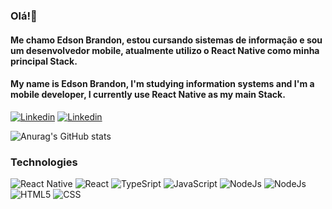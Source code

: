 ### Olá!👋
#### Me chamo Edson Brandon, estou cursando sistemas de informação e sou um desenvolvedor mobile, atualmente utilizo o React Native como minha principal Stack.

#### My name is Edson Brandon, I'm studying information systems and I'm a mobile developer, I currently use React Native as my main Stack.


[![Linkedin](https://img.shields.io/badge/LinkedIn-0077B5?style=for-the-badge&logo=linkedin&logoColor=white)](https://www.linkedin.com/in/edson-brandon/)
[![Linkedin](https://img.shields.io/badge/website-000000?style=for-the-badge&logo=About.me&logoColor=white)](https://edintwi.github.io/portifolio-build/)



![Anurag's GitHub stats](https://github-readme-stats.vercel.app/api?username=edintwi&show_icons=true&theme=dracula)
### Technologies
![React Native](https://img.shields.io/badge/React_Native-20232A?style=for-the-badge&logo=react&logoColor=61DAFB)
![React](https://img.shields.io/badge/React-20232A?style=for-the-badge&logo=react&logoColor=61DAFB)
![TypeSript](https://img.shields.io/badge/TypeScript-007ACC?style=for-the-badge&logo=typescript&logoColor=white)
![JavaScript](https://img.shields.io/badge/JavaScript-F7DF1E?style=for-the-badge&logo=javascript&logoColor=black)
![NodeJs](https://img.shields.io/badge/Node.js-43853D?style=for-the-badge&logo=node.js&logoColor=white)
![NodeJs](https://img.shields.io/badge/MySQL-005C84?style=for-the-badge&logo=mysql&logoColor=white)
![HTML5](https://img.shields.io/badge/HTML5-E34F26?style=for-the-badge&logo=html5&logoColor=white)
![CSS](https://img.shields.io/badge/CSS-239120?&style=for-the-badge&logo=css3&logoColor=white)
    
